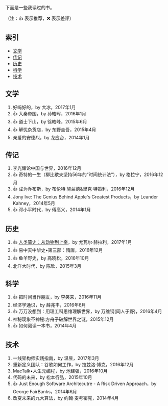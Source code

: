 下面是一些我读过的书。

（注：:+1: 表示推荐，:x: 表示差评）

## 索引

- [文学](#文学)
- [传记](#传记)
- [历史](#历史)
- [科学](#科学)
- [技术](#技术)

## 文学

1. 好吗好的，by 大冰，2017年1月
1. :+1: 大秦帝国，by 孙皓晖，2016年1月
1. :+1: 道士下山，by 徐皓峰，2015年6月
1. :+1: 解忧杂货店，by 东野圭吾，2015年4月
1. 亲爱的安德烈，by 龙应台，2014年1月


## 传记

1. 李光耀论中国与世界，2016年12月
1. :+1: 奇特的一生（柳比歇夫坚持56年的“时间统计法”），by 格拉宁，2016年12月
1. :+1: 成为乔布斯，by 布伦特·施兰德&里克·特策利，2016年12月
1. Jony Ive: The Genius Behind Apple's Greatest Products，by Leander Kahney，2014年5月
1. :+1: 邓小平时代，by 傅高义，2014年1月


## 历史

1. :+1: [人类简史：从动物到上帝](http://wuchenxu.com/2017/01/30/reading-notes-1-history-of-humankind/)，by 尤瓦尔·赫拉利，2017年1月
1. :+1: 易中天中华史•第三部：隋唐，2016年12月
1. :+1: 鱼羊野史，by 高晓松，2016年10月
1. 北洋大时代，by 陈欣，2015年3月


## 科学

1. :+1: 把时间当作朋友，by 李笑来，2016年11月
1. 经济学通识，by 薛兆丰，2016年6月
1. :+1: 万万没想到：用理工科思维理解世界，by 万维钢(同人于野)，2016年4月
1. 神秘现象不神秘:方舟子破解世界之谜，2015年12月
1. :+1: 如何阅读一本书，2014年4月


## 技术

1. 一线架构师实践指南，by 温昱，2017年3月
1. 重新定义团队：谷歌如何工作，by 拉兹洛·博克，2016年12月
1. MacTalk•人生元编程，by 池建强，2016年10月
1. 代码的未来，by 松本行弘，2015年10月
1. :+1: Just Enough Software Architecutre - A Risk Driven Approach，by George FairBanks，2014年6月
1. 改变未来的九大算法，by 约翰·麦考密克，2014年4月



